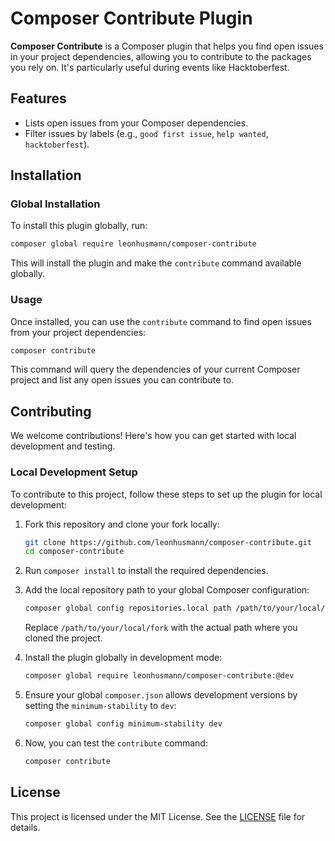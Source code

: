 # Composer Contribute Plugin

**Composer Contribute** is a Composer plugin that helps you find open issues in your project dependencies, allowing you to contribute to the packages you rely on. It's particularly useful during events like Hacktoberfest.

## Features

- Lists open issues from your Composer dependencies.
- Filter issues by labels (e.g., `good first issue`, `help wanted`, `hacktoberfest`).

## Installation

### Global Installation

To install this plugin globally, run:

```bash
composer global require leonhusmann/composer-contribute
```

This will install the plugin and make the `contribute` command available globally.

### Usage

Once installed, you can use the `contribute` command to find open issues from your project dependencies:

```bash
composer contribute
```

This command will query the dependencies of your current Composer project and list any open issues you can contribute to.

## Contributing

We welcome contributions! Here's how you can get started with local development and testing.

### Local Development Setup

To contribute to this project, follow these steps to set up the plugin for local development:

1. Fork this repository and clone your fork locally:

   ```bash
   git clone https://github.com/leonhusmann/composer-contribute.git
   cd composer-contribute
   ```

2. Run `composer install` to install the required dependencies.

3. Add the local repository path to your global Composer configuration:

   ```bash
   composer global config repositories.local path /path/to/your/local/fork
   ```

   Replace `/path/to/your/local/fork` with the actual path where you cloned the project.

4. Install the plugin globally in development mode:

   ```bash
   composer global require leonhusmann/composer-contribute:@dev
   ```

5. Ensure your global `composer.json` allows development versions by setting the `minimum-stability` to `dev`:

   ```bash
   composer global config minimum-stability dev
   ```

6. Now, you can test the `contribute` command:

   ```bash
   composer contribute
   ```

## License

This project is licensed under the MIT License. See the [LICENSE](LICENSE) file for details.